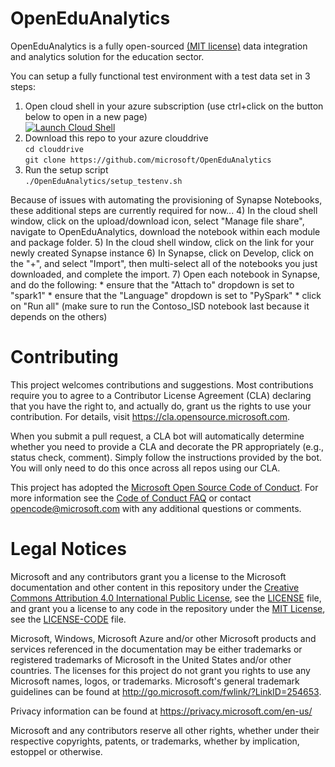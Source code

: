 # OpenEduAnalytics
OpenEduAnalytics is a fully open-sourced [(MIT license)](https://github.com/microsoft/OpenEduAnalytics/blob/main/LICENSE) data integration and analytics solution for the education sector.

You can setup a fully functional test environment with a test data set in 3 steps:
1) Open cloud shell in your azure subscription (use ctrl+click on the button below to open in a new page)\
[![Launch Cloud Shell](https://shell.azure.com/images/launchcloudshell.png "Launch Cloud Shell")](https://shell.azure.com/bash)
2) Download this repo to your azure clouddrive \
`cd clouddrive`\
`git clone https://github.com/microsoft/OpenEduAnalytics`
3) Run the setup script\
`./OpenEduAnalytics/setup_testenv.sh`

Because of issues with automating the provisioning of Synapse Notebooks, these additional steps are currently required for now...
4) In the cloud shell window, click on the upload/download icon, select "Manage file share", navigate to OpenEduAnalytics, download the notebook within each module and package folder.
5) In the cloud shell window, click on the link for your newly created Synapse instance
6) In Synapse, click on Develop, click on the "+", and select "Import", then multi-select all of the notebooks you just downloaded, and complete the import.
7) Open each notebook in Synapse, and do the following:
	* ensure that the "Attach to" dropdown is set to "spark1"
	* ensure that the "Language" dropdown is set to "PySpark"
	* click on "Run all" (make sure to run the Contoso_ISD notebook last because it depends on the others)

# Contributing

This project welcomes contributions and suggestions.  Most contributions require you to agree to a
Contributor License Agreement (CLA) declaring that you have the right to, and actually do, grant us
the rights to use your contribution. For details, visit https://cla.opensource.microsoft.com.

When you submit a pull request, a CLA bot will automatically determine whether you need to provide
a CLA and decorate the PR appropriately (e.g., status check, comment). Simply follow the instructions
provided by the bot. You will only need to do this once across all repos using our CLA.

This project has adopted the [Microsoft Open Source Code of Conduct](https://opensource.microsoft.com/codeofconduct/).
For more information see the [Code of Conduct FAQ](https://opensource.microsoft.com/codeofconduct/faq/) or
contact [opencode@microsoft.com](mailto:opencode@microsoft.com) with any additional questions or comments.

# Legal Notices

Microsoft and any contributors grant you a license to the Microsoft documentation and other content
in this repository under the [Creative Commons Attribution 4.0 International Public License](https://creativecommons.org/licenses/by/4.0/legalcode),
see the [LICENSE](LICENSE) file, and grant you a license to any code in the repository under the [MIT License](https://opensource.org/licenses/MIT), see the
[LICENSE-CODE](LICENSE-CODE) file.

Microsoft, Windows, Microsoft Azure and/or other Microsoft products and services referenced in the documentation
may be either trademarks or registered trademarks of Microsoft in the United States and/or other countries.
The licenses for this project do not grant you rights to use any Microsoft names, logos, or trademarks.
Microsoft's general trademark guidelines can be found at http://go.microsoft.com/fwlink/?LinkID=254653.

Privacy information can be found at https://privacy.microsoft.com/en-us/

Microsoft and any contributors reserve all other rights, whether under their respective copyrights, patents,
or trademarks, whether by implication, estoppel or otherwise.
